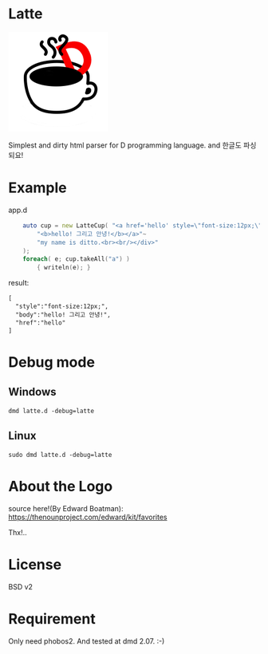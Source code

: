 # Latte
![Latte](https://github.com/ZHANITEST/Latte/blob/master/res/latte_icon.png?raw=true)

Simplest and dirty html parser for D programming language. and 한글도 파싱 되요!

# Example
app.d
```d
	auto cup = new LatteCup( "<a href='hello' style=\"font-size:12px;\">"~
		"<b>hello! 그리고 안녕!</b></a>"~
		"my name is ditto.<br><br/></div>"
	);
	foreach( e; cup.takeAll("a") )
		{ writeln(e); }
```
result:
```
[
  "style":"font-size:12px;",
  "body":"hello! 그리고 안녕!",
  "href":"hello"
]
```

# Debug mode
## Windows
```batch
dmd latte.d -debug=latte
```
## Linux
```shell
sudo dmd latte.d -debug=latte
```

# About the Logo
source here!(By Edward Boatman): https://thenounproject.com/edward/kit/favorites

Thx!..

# License
BSD v2

# Requirement
Only need phobos2. And tested at dmd 2.07. :-)

